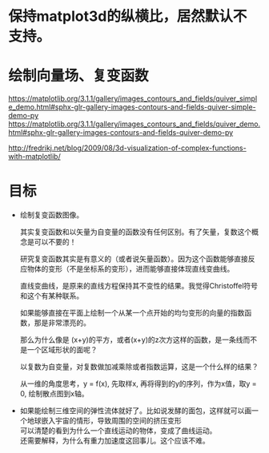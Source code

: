 # 保持matplot3d的纵横比，居然默认不支持。

# 绘制向量场、复变函数
https://matplotlib.org/3.1.1/gallery/images_contours_and_fields/quiver_simple_demo.html#sphx-glr-gallery-images-contours-and-fields-quiver-simple-demo-py
https://matplotlib.org/3.1.1/gallery/images_contours_and_fields/quiver_demo.html#sphx-glr-gallery-images-contours-and-fields-quiver-demo-py


http://fredrikj.net/blog/2009/08/3d-visualization-of-complex-functions-with-matplotlib/    
# 目标
- 绘制复变函数图像。  
    
    其实复变函数和以矢量为自变量的函数没有任何区别。有了矢量，复数这个概念是可以不要的！  

    研究复变函数其实是有意义的（或者说矢量函数）。因为这个函数能够直接反应物体的变形（不是坐标系的变形），进而能够直接体现直线变曲线。
    
    直线变曲线，是原来的直线方程保持其不变性的结果。我觉得Christoffel符号和这个有某种联系。
    
    如果能够直接在平面上绘制一个从某一个点开始的均匀变形的向量的指数函数，那是非常漂亮的。
    
    那么为什么像是 (x+y)的平方，或者(x+y)的z次方这样的函数，是一条线而不是一个区域形状的面呢？
    
    以复数为自变量，对复数做加减乘除或者指数运算，这是一个什么样的结果？
    
    从一维的角度思考，y = f(x), 先取样x, 再将得到的y的序列，作为x值，取y = 0, 绘制散点图到x轴。
    
- 如果能绘制三维空间的弹性流体就好了。比如说发酵的面包，这样就可以画一个地球嵌入宇宙的情形，导致周围的空间的挤压变形   
可以清楚的看到为什么一个直线运动的物体，变成了曲线运动。   
还需要解释，为什么有重力加速度这回事儿。这个应该不难。



